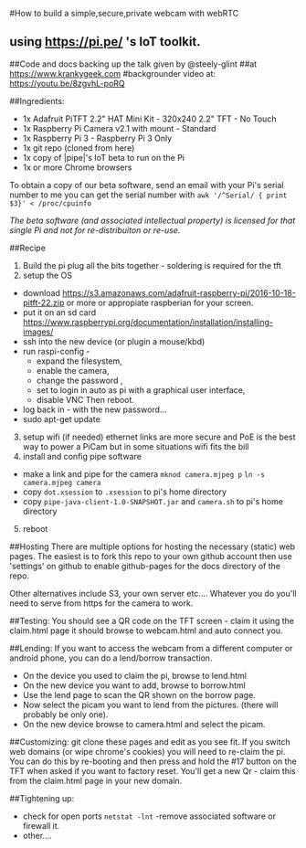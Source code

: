 #How to build a simple,secure,private webcam with webRTC
## using https://pi.pe/ 's IoT toolkit.
##Code and docs backing up the talk given by @steely-glint 
##at https://www.krankygeek.com
#backgrounder video at: https://youtu.be/8zgvhL-poRQ



##Ingredients:

 * 1x Adafruit PiTFT 2.2" HAT Mini Kit - 320x240 2.2" TFT - No Touch 
 * 1x Raspberry Pi Camera v2.1 with mount - Standard 
 * 1x Raspberry Pi 3 - Raspberry Pi 3 Only 
 * 1x git repo (cloned from here)
 * 1x copy of |pipe|'s IoT beta to run on the Pi
 * 1x or more Chrome browsers

To obtain a copy of our beta software, send an email with your Pi's serial
number to me you can get the serial number with 
`awk '/^Serial/ { print $3}' < /proc/cpuinfo`

_The beta software (and associated intellectual property) is licensed for
that single Pi and not for re-distribuiton or re-use._

##Recipe
1. Build the pi
plug all the bits together - soldering is required for the tft 
2. setup the OS
  * download https://s3.amazonaws.com/adafruit-raspberry-pi/2016-10-18-pitft-22.zip
     or more or appropiate raspberian for your screen.
  * put it on an sd card
https://www.raspberrypi.org/documentation/installation/installing-images/
  * ssh into the new device (or plugin a mouse/kbd)
  * run raspi-config -
      * expand the filesystem, 
      * enable the camera, 
      * change the password , 
      * set to login in auto as pi with a graphical user interface, 
      * disable VNC 
    Then reboot.
  * log back in - with the new password...
  * sudo apt-get update
3. setup wifi (if needed)
   ethernet links are more secure and PoE is the best way to power a PiCam
   but in some situations wifi fits the bill
4. install and config pipe software
  * make a link and pipe for the camera
   `mknod camera.mjpeg p`
   `ln -s camera.mjpeg camera`
  * copy `dot.xsession` to `.xsession` to pi's home directory
  * copy `pipe-java-client-1.0-SNAPSHOT.jar` and `camera.sh` to pi's home directory

5. reboot

##Hosting
There are multiple options for hosting the necessary (static) web pages.
The easiest is to fork this repo to your own github account then use 'settings' 
on github to enable github-pages for the docs directory of the repo.

Other alternatives include S3, your own server etc....
Whatever you do you'll need to serve from https for the camera to work.

##Testing:
You should see a QR code on the TFT screen -
claim it using the claim.html page
it should browse to webcam.html and auto connect you.

##Lending:
If you want to access the webcam from a different computer or android phone,
you can do a lend/borrow transaction.

* On the device you used to claim the pi, browse to lend.html
* On the new device you want to add, browse to borrow.html
* Use the lend page to scan the QR shown on the borrow page.
* Now select the picam you want to lend from the pictures. (there will
probably be only one). 
* On the new device browse to camera.html and select the picam.

##Customizing:
git clone these pages and edit as you see fit.
If you switch web domains (or wipe chrome's cookies) 
you will need to re-claim the pi.
You can do this by re-booting and then press and hold the #17 button on the
TFT when asked if you want to factory reset. You'll get a new Qr - claim this
from the claim.html page in your new domain.

##Tightening up:
* check for open ports
`netstat -lnt`
-remove associated software or firewall it.
* other....
   





